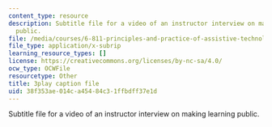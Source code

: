 ```yaml
---
content_type: resource
description: Subtitle file for a video of an instructor interview on making learning
  public.
file: /media/courses/6-811-principles-and-practice-of-assistive-technology-fall-2014/38f353ae014ca45484c31ffbdff37e1d_0IF8oBg_Zd8.srt
file_type: application/x-subrip
learning_resource_types: []
license: https://creativecommons.org/licenses/by-nc-sa/4.0/
ocw_type: OCWFile
resourcetype: Other
title: 3play caption file
uid: 38f353ae-014c-a454-84c3-1ffbdff37e1d
---
```

Subtitle file for a video of an instructor interview on making learning public.